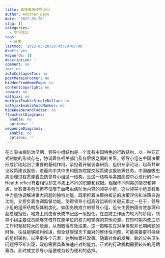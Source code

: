 ```yaml
---
title: 血吸虫病领导小组
author: Another_Dayu
date: '2022-03-20'
slug: []
categories:
  - 学习笔记
tags:
  - 日志
lastmod: '2022-03-28T20:43:20+08:00'
draft: yes
keywords: []
description: ''
comment: no
toc: no
autoCollapseToc: no
postMetaInFooter: no
hiddenFromHomePage: no
contentCopyright: no
reward: no
mathjax: no
mathjaxEnableSingleDollar: no
mathjaxEnableAutoNumber: no
hideHeaderAndFooter: no
flowchartDiagrams:
  enable: no
  options: ''
sequenceDiagrams:
  enable: no
  options: ''
---
```

在血吸虫病防治早期，领导小组结构是一个具有中国特色的行政结构，以一种亚正式制度的形式存在，协调着各相关部门及各层级之间的关系。领导小组在中国决策形成阶段起到了重要的基础作用，承担着开展调查研究、组织专家论证、起草并审议政策建议报告，进而向中共中央和国务院提交政策建议报告等任务。中国血吸虫病治理过程贯穿着血防领导小组这一结构，且这一结构与美国疾控中心现行的One Health office有着相似却又本质上不同的职能和权限。根据不同时期的情况和特点，曾有很多包含但不仅限于血吸虫病防治内容的领导小组。这些领导小组具有集中力量协调解决重大问题的独特功能，既承担着决策拍板前的决策评估和决策咨询功能，又担负着协调监督功能。使得领导小组高效运转的关键元素之一在于，领导小组的组织结构及其制度化。如国务院成立的领导小组，组长主要由国务院总理和副总理担任，地方上则由省长或书记这一级担任。在血防工作压力较大的阶段，领导小组主要成员能够凭借其在原单位的权力和掌握的其他资源，在短时期内使血防工作积聚起较大的能量，从而取得有效成果。这一策略在应对单类型非长期问题的时候，往往能够顺利推进，但全健康理念下面对的整体性问题，可能需要更可持续的组织架构，以平衡多个元素，达到帕累托改善。随着社会的发展，新的公共卫生问题将不断出现，政府需要具备快速应对的能力。正式的行政机构需要较长的周期筹办，此时成立领导小组便成为较为便利的选择。
<!--more-->
